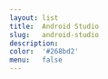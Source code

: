 ```yaml
---
layout: list
title:  Android Studio
slug:   android-studio
description:
color:  '#268bd2'
menu:   false
---
```

